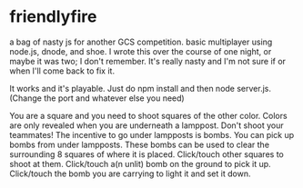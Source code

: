 friendlyfire
============

a bag of nasty js for another GCS competition. basic multiplayer using node.js, dnode, and shoe.
I wrote this over the course of one night, or maybe it was two; I don't remember.
It's really nasty and I'm not sure if or when I'll come back to fix it.

It works and it's playable. Just do npm install and then node server.js.
(Change the port and whatever else you need)

You are a square and you need to shoot squares of the other color.
Colors are only revealed when you are underneath a lamppost.
Don't shoot your teammates!
The incentive to go under lampposts is bombs. You can pick up bombs from under lampposts.
These bombs can be used to clear the surrounding 8 squares of where it is placed.
Click/touch other squares to shoot at them.
Click/touch a(n unlit) bomb on the ground to pick it up.
Click/touch the bomb you are carrying to light it and set it down.
